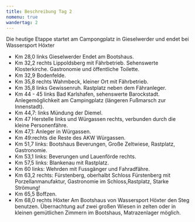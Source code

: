 ```yaml
---
title: Beschreibung Tag 2
nomenu: true
wandertag: 2
---
```


Die heutige Etappe startet am Campongplatz in Gieselwerder und endet bei Wassersport Höxter  

- Km 28,0 links Gieselwerder  Endet am Bootshaus.
-	Km 32,2 rechts Lippoldsberg mit Fährbetrieb. Sehenswerte Klosterkirche. Gastronomie und öffentliche Toilette. 
-	Km 32,9 Bodenfelde. 
- Km 35,8 rechts Wahmbeck, kleiner Ort mit Fährbetrieb.
- Km 35,8 links Gewissenruh. Rastplatz neben dem Fähranleger.
-	Km 44 - 45 links Bad Karlshafen, sehenswerte Barockstadt. Anlegemöglichkeit am Campingplatz (längeren Fußmarsch zur Innenstadt). 
-	Km 44,7: links Mündung  der Diemel.
-	Km 47 Herstelle links und Würgassen rechts, verbunden durch die kleine Personenfähre. 
-	Km 47,1: Anleger in Würgassen.
- Km 49:rechts die Reste des AKW Würgassen. 
- Km 51,7 links: Bootshaus Beverungen, Große Zeltwiese, Rastplatz, Gastronomie.
-	Km 53,1 links: Beverungen und Lauenförde rechts.
-	Km 57,5 links: Blankenau mit Rastplatz. 
-	Km 60 links: Wehrden mit Fussgänger und Fahradfähre.
- Km 63,2 rechts: Fürstenberg, oberhalbt Schloss Fürstenberg mit Porzellanmanufaktur, Gastronomie im Schloss,Rastplatz, Starke Strömung!
-	Km 65,5 Boffzen.
-	Km 68,0  rechts Höxter Am Bootshaus von Wassersport Höxter den Steg benutzen. Übernachtung auf zwei großen Wiesen in zelten oder in kleinen gemütlichen Zimmern im Bootshaus, Matrazenlager möglich.
